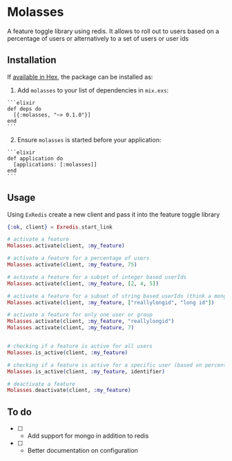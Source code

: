 # Molasses

A feature toggle library using redis. It allows to roll out to users based on a percentage of users or alternatively to a set of users or user ids

## Installation

If [available in Hex](https://hex.pm/docs/publish), the package can be installed as:

  1. Add `molasses` to your list of dependencies in `mix.exs`:

    ```elixir
    def deps do
      [{:molasses, "~> 0.1.0"}]
    end
    ```

  2. Ensure `molasses` is started before your application:

    ```elixir
    def application do
      [applications: [:molasses]]
    end
    ```

## Usage

Using `ExRedis` create a new client and pass it into the feature toggle library

```elixir
{:ok, client} = Exredis.start_link

# activate a feature
Molasses.activate(client, :my_feature)

# activate a feature for a percentage of users
Molasses.activate(client, :my_feature, 75)

# activate a feature for a subset of integer based userIds 
Molasses.activate(client, :my_feature, [2, 4, 5])

# activate a feature for a subset of string based userIds (think a mongoId) or a list of groups
Molasses.activate(client, :my_feature, ["reallylongid", "long id"])

# activate a feature for only one user or group 
Molasses.activate(client, :my_feature, "reallylongid")
Molasses.activate(client, :my_feature, 7)


# checking if a feature is active for all users
Molasses.is_active(client, :my_feature)

# checking if a feature is active for a specific user (based on percentage, or user id/group)
Molasses.is_active(client, :my_feature, identifier)

# deactivate a feature
Molasses.deactivate(client, :my_feature)

```


## To do

- [ ] - Add support for mongo in addition to redis
- [ ] - Better documentation on configuration

